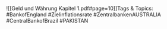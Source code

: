 
![[Geld und Währung Kapitel 1.pdf#page=10]]Tags & Topics:
   #BankofEngland
   #Zielinflationsrate
   #ZentralbankenAUSTRALIA
   #CentralBankofBrazil
   #PAKISTAN